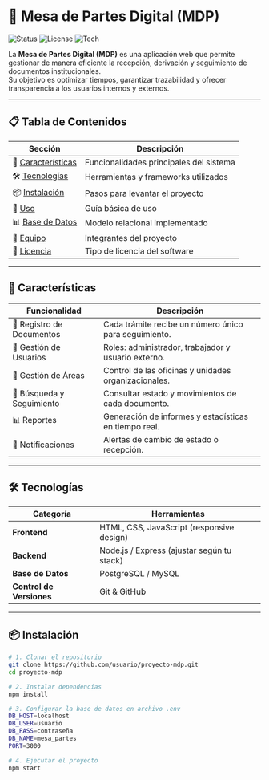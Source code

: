 
# 📑 Mesa de Partes Digital (MDP)

![Status](https://img.shields.io/badge/status-en%20desarrollo-yellow)
![License](https://img.shields.io/badge/licencia-MIT-blue)
![Tech](https://img.shields.io/badge/tecnología-WebApp-green)

La **Mesa de Partes Digital (MDP)** es una aplicación web que permite gestionar de manera eficiente la recepción, derivación y seguimiento de documentos institucionales.  
Su objetivo es optimizar tiempos, garantizar trazabilidad y ofrecer transparencia a los usuarios internos y externos.

---

## 📋 Tabla de Contenidos

| Sección | Descripción |
|---------|-------------|
| 🚀 [Características](#-características) | Funcionalidades principales del sistema |
| 🛠️ [Tecnologías](#️-tecnologías) | Herramientas y frameworks utilizados |
| 📦 [Instalación](#-instalación) | Pasos para levantar el proyecto |
| 📖 [Uso](#-uso) | Guía básica de uso |
| 📊 [Base de Datos](#-base-de-datos) | Modelo relacional implementado |
| 👥 [Equipo](#-equipo) | Integrantes del proyecto |
| 📜 [Licencia](#-licencia) | Tipo de licencia del software |

---

## 🚀 Características

| Funcionalidad | Descripción |
|---------------|-------------|
| 📌 Registro de Documentos | Cada trámite recibe un número único para seguimiento. |
| 👥 Gestión de Usuarios | Roles: administrador, trabajador y usuario externo. |
| 📂 Gestión de Áreas | Control de las oficinas y unidades organizacionales. |
| 🔎 Búsqueda y Seguimiento | Consultar estado y movimientos de cada documento. |
| 📊 Reportes | Generación de informes y estadísticas en tiempo real. |
| 🔔 Notificaciones | Alertas de cambio de estado o recepción. |

---

## 🛠️ Tecnologías

| Categoría | Herramientas |
|-----------|--------------|
| **Frontend** | HTML, CSS, JavaScript (responsive design) |
| **Backend** | Node.js / Express (ajustar según tu stack) |
| **Base de Datos** | PostgreSQL / MySQL |
| **Control de Versiones** | Git & GitHub |

---

## 📦 Instalación

```bash
# 1. Clonar el repositorio
git clone https://github.com/usuario/proyecto-mdp.git
cd proyecto-mdp

# 2. Instalar dependencias
npm install

# 3. Configurar la base de datos en archivo .env
DB_HOST=localhost
DB_USER=usuario
DB_PASS=contraseña
DB_NAME=mesa_partes
PORT=3000

# 4. Ejecutar el proyecto
npm start
